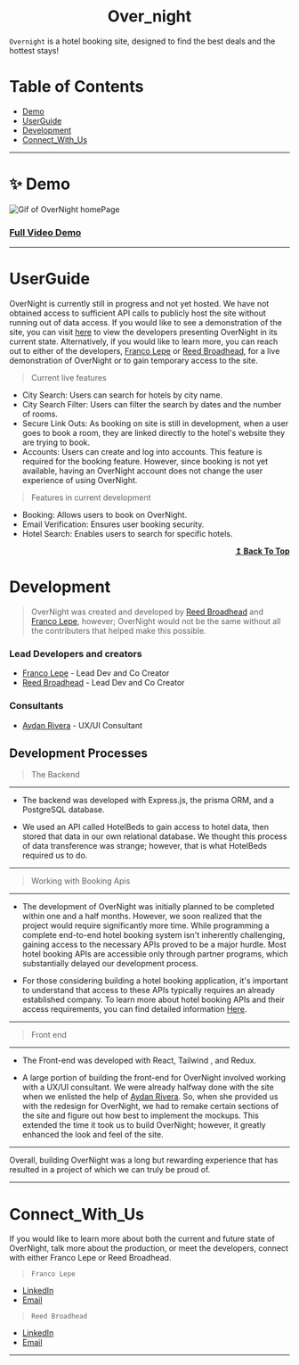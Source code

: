 <h1 align="center">  Over_night </h1> 

<!-- > A Hotel booking site -->

<!-- <h3 align="center">  -->
`Overnight` is a hotel booking site, designed to find the best deals and the hottest stays!

<!-- <p align="center"> Overnight is a hotel booking site, designed to find the best deals and the hottest stays!
</p> -->

<!-- </h3> --> 




# Table of Contents

-  [Demo](#Demo)
-  [UserGuide](#UserGuide)
-  [Development](#Development)
-  [Connect_With_Us](#Connect_With_Us)

---
# ✨ Demo

![Gif of OverNight homePage](https://gyuazwnjskzspekvmvnr.supabase.co/storage/v1/object/sign/images/Recording%202023-11-14%20142931%20(3).gif?token=eyJhbGciOiJIUzI1NiIsInR5cCI6IkpXVCJ9.eyJ1cmwiOiJpbWFnZXMvUmVjb3JkaW5nIDIwMjMtMTEtMTQgMTQyOTMxICgzKS5naWYiLCJpYXQiOjE2OTk5OTQyNTcsImV4cCI6MTgyNjEzODI1N30.amluqvL-0-nkKQuOpfGDVJXpeJB_LviBJhnU0u49jL4&t=2023-11-14T20%3A37%3A39.276Z)

### [Full Video Demo](https://github.com/adam-p/markdown-here/wiki/Markdown-Cheatsheet)

---

# UserGuide

OverNight is currently still in progress and not yet hosted. We have not obtained access to sufficient API calls to publicly host the site without running out of data access. If you would like to see a demonstration of the site, you can visit [here]() to view the developers presenting OverNight in its current state. Alternatively, if you would like to learn more, you can reach out to either of the developers, [Franco Lepe](https://www.linkedin.com/in/francolepe/) or [Reed Broadhead](https://www.linkedin.com/in/reed-broadhead/), for a live demonstration of OverNight or to gain temporary access to the site.

> Current live features
- City Search: Users can search for hotels by city name.
- City Search Filter: Users can filter the search by dates and the number of rooms.
- Secure Link Outs: As booking on site is still in development, when a user goes to book a room, they are linked directly to the hotel's website they are trying to book.
- Accounts: Users can create and log into accounts. This feature is required for the booking feature. However, since booking is not yet available, having an OverNight account does not change the user experience of using OverNight.

>Features in current development

- Booking: Allows users to book on OverNight.
- Email Verification: Ensures user booking security.
- Hotel Search: Enables users to search for specific hotels.

<div align="right">
    <b><a href="##table-of-contents">↥ Back To Top</a></b>
</div>

# Development 


>OverNight was created and developed by [Reed Broadhead](https://www.linkedin.com/in/reed-broadhead/) and [Franco Lepe](https://www.linkedin.com/in/francolepe/), however; OverNight would not be the same without all the contributers that helped make this possible.


### Lead Developers and creators
- [Franco Lepe](https://www.linkedin.com/in/francolepe/) - Lead Dev and Co Creator
- [Reed Broadhead](https://www.linkedin.com/in/reed-broadhead/) - Lead Dev and Co Creator

### Consultants
- [Aydan Rivera](https://www.linkedin.com/in/aydanrivera/) - UX/UI Consultant




## Development Processes

> The Backend
---
- The backend was developed with Express.js, the prisma ORM, and a PostgreSQL database. 

- We used an API called HotelBeds to gain access to hotel data, then stored that data in our own relational database. We thought this process of data transference was strange; however, that is what HotelBeds required us to do.

---

> Working with Booking Apis 

---
- The development of OverNight was initially planned to be completed within one and a half months. However, we soon realized that the project would require significantly more time. While programming a complete end-to-end hotel booking system isn't inherently challenging, gaining access to the necessary APIs proved to be a major hurdle. Most hotel booking APIs are accessible only through partner programs, which substantially delayed our development process.

- For those considering building a hotel booking application, it's important to understand that access to these APIs typically requires an already established company. To learn more about hotel booking APIs and their access requirements, you can find detailed information [Here](https://www.altexsoft.com/blog/hotel-api/).

---
> Front end 

---

- The Front-end was developed with React, Tailwind , and Redux.

- A large portion of building the front-end for OverNight involved working with a UX/UI consultant. We were already halfway done with the site when we enlisted the help of [Aydan Rivera](https://www.linkedin.com/in/aydanrivera/). So, when she provided us with the redesign for OverNight, we had to remake certain sections of the site and figure out how best to implement the mockups. This extended the time it took us to build OverNight; however, it greatly enhanced the look and feel of the site.

---

Overall, building OverNight was a long but rewarding experience that has resulted in a project of which we can truly be proud of.



---

# Connect_With_Us

If you would like to learn more about both the current and future state of OverNight, talk more about the production, or meet the developers, connect with either Franco Lepe or Reed Broadhead.

> `Franco Lepe`
- [LinkedIn](https://www.linkedin.com/in/francolepe/)
- [Email](mailto:francolepe169@gmail.com)

> `Reed Broadhead`
- [LinkedIn](https://www.linkedin.com/in/reed-broadhead/)
- [Email](mailto:reedbroadhead@gmail.com)

---
